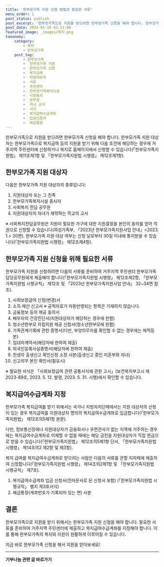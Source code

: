 ```yaml
---
title: '한부모가족 지원 신청 방법과 필요한 서류'
menu_order: 1
post_status: publish
post_excerpt: '한부모가족으로 지원을 받으려면 한부모가족 신청을 해야 합니다. 한부모가족 지원 대상자는 한부모가족으로 복지급여 등의 지원을 받기 위해 다음 조건에 해당하는 경우에 거주지역 주민센터에 신청하거나 복지로 홈페이지에서 신청할 수 있습니다  한부모가족지원법  제11조제1항 및  한부모가족지원법 시행령  제12조제1항 .'
post_date: 2024-01-19 01:31:08
featured_image: _images/복지.png
taxonomy:
    category:
        - 복지
        - 한부모가족
    post_tag:
        - 한부모가족
        -  한부모가족 지원
        -  한부모가족 신청
        -  복지급여
        -  지원대상자
        -  서류
        -  주민센터
        -  한부모가족복지시설
        -  사회복지
        -  공무원
        -  자녀 교사
        -  서식
        -  복지급여수급계좌
        -  입금신청서
        -  예금통장
---
```



한부모가족으로 지원을 받으려면 한부모가족 신청을 해야 합니다. 한부모가족 지원 대상자는 한부모가족으로 복지급여 등의 지원을 받기 위해 다음 조건에 해당하는 경우에 거주지역 주민센터에 신청하거나 복지로 홈페이지에서 신청할 수 있습니다(「한부모가족지원법」 제11조제1항 및 「한부모가족지원법 시행령」 제12조제1항).

## 한부모가족 지원 대상자

다음은 한부모가족 지원 대상자의 종류입니다:

1. 지원대상자 또는 그 친족
2. 한부모가족복지시설 종사자
3. 사회복지 전담 공무원
4. 지원대상자의 자녀가 재학하는 학교의 교사

※ 사회복지전담공무원은 지원이 필요한 가구에 대한 지원결정을 본인의 동의를 얻어 직권으로 신청할 수 있습니다(여성가족부, 「2023년 한부모가족지원사업 안내」<2023. 1.> 20면). 한부모가족 지원 대상 여부는 신청 날로부터 30일 이내에 통지받을 수 있습니다(「한부모가족지원법 시행령」 제12조제4항).

## 한부모가족 지원 신청을 위해 필요한 서류

한부모가족 지원을 신청하려면 다음의 서류를 준비하여 거주지역 주민센터 한부모가족 담당공무원에게 제출해야 합니다(「한부모가족지원법 시행령」 제12조제2항, 「한부모가족지원법 시행규칙」 제12조 및 「2023년 한부모가족지원사업 안내」 32~34면 참조).

1. 사회보장급여 신청(변경)서
2. 소득·재산 신고서
※ 공적자료가 자동반영되는 항목은 기재하지 않습니다.
3. 금융정보 등의 제공 동의서
4. 배우자의 건강진단서(지원대상자가 해당하는 경우에 한함)
5. 청소년한부모 자립지원 제공 신청서(청소년한부모에 한함)
6. 가족관계기록에 관한 증명서(다만, 부양의무자를 확인할 수 없는 경우에는 제적등본)
7. 임대차계약서(해당자에 한하여 제출)
8. 외국인등록사실증명서(해당자에 한하여 제출)
9. 친생자 출생신고 확인신청 소장 사본(출생신고 중인 미혼부와 자녀)
10. 신고의무 본인 확인서(필요시)

※ 필요한 서식은 「사회보장급여 관련 공통서식에 관한 고시」(보건복지부고시 제2023-89호, 2023. 5. 12. 발령, 2023. 5. 31. 시행)에서 확인할 수 있습니다.

## 복지급여수급계좌 지정

한부모가족 복지급여를 받기 위해서는 국가나 지방자치단체에서는 지원 대상자의 신청이 있는 경우 복지급여를 지원대상자 명의의 복지급여수급계좌로 입금합니다(「한부모가족지원법」 제12조의5제1항 본문).

다만, 정보통신장애나 지원대상자가 금융회사나 우편관서가 없는 지역에 거주하는 경우에는 복지급여수급계좌로 이체할 수 없을 때에는 해당 금전을 지원대상자가 직접 현금으로 받을 수 있습니다(「한부모가족지원법」 제12조의5제1항 단서, 「한부모가족지원법 시행령」 제14조의2 제2항 및 제3항).

복지 급여를 복지급여수급계좌로 받으려는 사람은 다음의 서류를 관할 지자체에 제출하여 신청합니다(「한부모가족지원법 시행령」 제14조의2제1항 및 「한부모가족지원법 시행규칙」 제7조).

1. 복지급여수급계좌 입금 신청서(전자문서로 된 신청서 포함)
(「한부모가족지원법 시행규칙」 별지 제3호서식)
2. 예금통장(계좌번호가 기록되어 있는 면) 사본

## 결론

한부모가족으로 지원을 받기 위해서는 한부모가족 지원 신청을 해야 합니다. 필요한 서류를 준비하여 거주지역 주민센터에 제출하고 복지급여수급계좌를 지정해야 합니다. 이를 통해 한부모가족의 복지와 지원이 원활하게 이루어질 수 있습니다.

지금 바로 한부모가족 신청을 해서 지원을 받아보세요!


<!-- wp:separator -->
<hr class="wp-block-separator has-alpha-channel-opacity"/>
<!-- /wp:separator -->

<!-- wp:group {"backgroundColor":"base","layout":{"type":"constrained"}} -->
<div class="wp-block-group has-base-background-color has-background"><!-- wp:paragraph {"align":"center","fontSize":"medium"} -->
<p class="has-text-align-center has-large-font-size"><strong>기부나눔 관련 글 바로가기</strong></p>
<!-- /wp:paragraph -->


<!-- wp:latest-posts
{"categories":[{"id":15165,"count":19,"description":"","link":"https://uknowlaw.com/category/%ea%b8%b0%eb%b6%80%eb%82%98%eb%88%94/","name":"기부나눔","slug":"기부나눔","taxonomy":"category","parent":0,"meta":[],"_links":{"self":[{"href":"https://uknowlaw.com/wp-json/wp/v2/categories/15165"}],"collection":[{"href":"https://uknowlaw.com/wp-json/wp/v2/categories"}],"about":[{"href":"https://uknowlaw.com/wp-json/wp/v2/taxonomies/category"}],"wp:post_type":[{"href":"https://uknowlaw.com/wp-json/wp/v2/posts?categories=15165"}],"curies":[{"name":"wp","href":"https://api.w.org/{rel}","templated":true}]}}],"postsToShow":100,"excerptLength":28,"postLayout":"grid","columns":2,"featuredImageAlign":"left","featuredImageSizeSlug":"large","fontSize":"small"} /--></div>
<!-- /wp:group -->